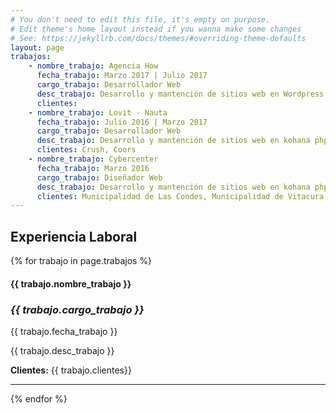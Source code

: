 ```yaml
---
# You don't need to edit this file, it's empty on purpose.
# Edit theme's home layout instead if you wanna make some changes
# See: https://jekyllrb.com/docs/themes/#overriding-theme-defaults
layout: page
trabajos:
    - nombre_trabajo: Agencia How
      fecha_trabajo: Marzo 2017 | Julio 2017
      cargo_trabajo: Desarrollador Web
      desc_trabajo: Desarrollo y mantención de sitios web en Wordpress  y landings responsivas. Desarrollo de Sitios con Bootstrap y JQuery. Desarrollo de landings con PHP. Creación de sistema de template modular en php.
      clientes: 
    - nombre_trabajo: Lovit - Nauta
      fecha_trabajo: Julio 2016 | Marzo 2017
      cargo_trabajo: Desarrollador Web
      desc_trabajo: Desarrollo y mantención de sitios web en kohana php, mails en html y landings responsive. Desarrollo de Sitios con Bootstrap, JQuery UI, Jquery Mobile. Desarrollo de landings con PHP. Mantención de sitios web con Wordpress. Creación de sistema de registro con PHP y MYSQL. Desarrollo de banners HTML5.
      clientes: Crush, Coors
    - nombre_trabajo: Cybercenter
      fecha_trabajo: Marzo 2016
      cargo_trabajo: Diseñador Web
      desc_trabajo: Desarrollo y mantención de sitios web en kohana php, mails en html y landings responsive. Desarrollo de Sitios con Bootstrap, JQuery UI, Jquery Mobile.
      clientes: Municipalidad de Las Condes, Municipalidad de Vitacura, Justice
---
```

<div class="col-md-12 card p-4">
<h2>Experiencia Laboral</h2>
 {% for trabajo in page.trabajos %}
    <article class="my-4 wow fadeInUp" data-wow-delay="0.{{ forloop.index }}s">
        <h4>{{ trabajo.nombre_trabajo }}</h4>
        <h3><i>{{ trabajo.cargo_trabajo }}</i></h3>
        <p>{{ trabajo.fecha_trabajo }}</p>
        <p>{{ trabajo.desc_trabajo }}</p>
        <p><strong>Clientes:</strong> {{ trabajo.clientes}}</p>
    </article>
    <hr>
 {% endfor %}
 </div>